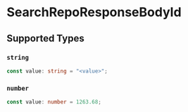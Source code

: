 # SearchRepoResponseBodyId


## Supported Types

### `string`

```typescript
const value: string = "<value>";
```

### `number`

```typescript
const value: number = 1263.68;
```

